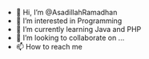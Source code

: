 - 👋 Hi, I’m @AsadillahRamadhan
- 👀 I’m interested in Programming
- 🌱 I’m currently learning Java and PHP
- 💞️ I’m looking to collaborate on ...
- 📫 How to reach me 

<!---
AsadillahRamadhan/AsadillahRamadhan is a ✨ special ✨ repository because its `README.md` (this file) appears on your GitHub profile.
You can click the Preview link to take a look at your changes.
--->
